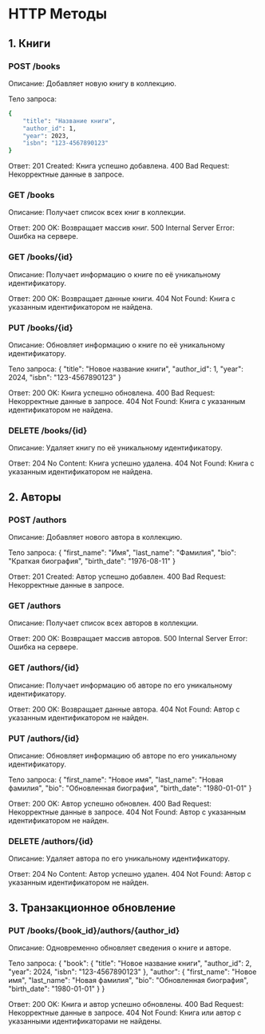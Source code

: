 # HTTP Методы

## 1. Книги

### POST /books
Описание: Добавляет новую книгу в коллекцию.

Тело запроса:
```sh
{
    "title": "Название книги",
    "author_id": 1,
    "year": 2023,
    "isbn": "123-4567890123"
}
```

Ответ:
201 Created: Книга успешно добавлена.
400 Bad Request: Некорректные данные в запросе.

### GET /books
Описание: Получает список всех книг в коллекции.

Ответ:
200 OK: Возвращает массив книг.
500 Internal Server Error: Ошибка на сервере.

### GET /books/{id}
Описание: Получает информацию о книге по её уникальному идентификатору.

Ответ:
200 OK: Возвращает данные книги.
404 Not Found: Книга с указанным идентификатором не найдена.

### PUT /books/{id}
Описание: Обновляет информацию о книге по её уникальному идентификатору.

Тело запроса:
{
    "title": "Новое название книги",
    "author_id": 1,
    "year": 2024,
    "isbn": "123-4567890123"
}

Ответ:
200 OK: Книга успешно обновлена.
400 Bad Request: Некорректные данные в запросе.
404 Not Found: Книга с указанным идентификатором не найдена.

### DELETE /books/{id}
Описание: Удаляет книгу по её уникальному идентификатору.

Ответ:
204 No Content: Книга успешно удалена.
404 Not Found: Книга с указанным идентификатором не найдена.

## 2. Авторы

### POST /authors
Описание: Добавляет нового автора в коллекцию.

Тело запроса:
{
    "first_name": "Имя",
    "last_name": "Фамилия",
    "bio": "Краткая биография",
    "birth_date": "1976-08-11"
}

Ответ:
201 Created: Автор успешно добавлен.
400 Bad Request: Некорректные данные в запросе.

### GET /authors
Описание: Получает список всех авторов в коллекции.

Ответ:
200 OK: Возвращает массив авторов.
500 Internal Server Error: Ошибка на сервере.

### GET /authors/{id}
Описание: Получает информацию об авторе по его уникальному идентификатору.

Ответ:
200 OK: Возвращает данные автора.
404 Not Found: Автор с указанным идентификатором не найден.

### PUT /authors/{id}
Описание: Обновляет информацию об авторе по его уникальному идентификатору.

Тело запроса:
{
    "first_name": "Новое имя",
    "last_name": "Новая фамилия",
    "bio": "Обновленная биография",
    "birth_date": "1980-01-01"
}

Ответ:
200 OK: Автор успешно обновлен.
400 Bad Request: Некорректные данные в запросе.
404 Not Found: Автор с указанным идентификатором не найден.

### DELETE /authors/{id}
Описание: Удаляет автора по его уникальному идентификатору.

Ответ:
204 No Content: Автор успешно удален.
404 Not Found: Автор с указанным идентификатором не найден.

## 3. Транзакционное обновление

### PUT /books/{book_id}/authors/{author_id}
Описание: Одновременно обновляет сведения о книге и авторе.

Тело запроса:
{
    "book": {
        "title": "Новое название книги",
        "author_id": 2,
        "year": 2024,
        "isbn": "123-4567890123"
    },
    "author": {
        "first_name": "Новое имя",
        "last_name": "Новая фамилия",
        "bio": "Обновленная биография",
        "birth_date": "1980-01-01"
    }
}

Ответ:
200 OK: Книга и автор успешно обновлены.
400 Bad Request: Некорректные данные в запросе.
404 Not Found: Книга или автор с указанными идентификаторами не найдены.
